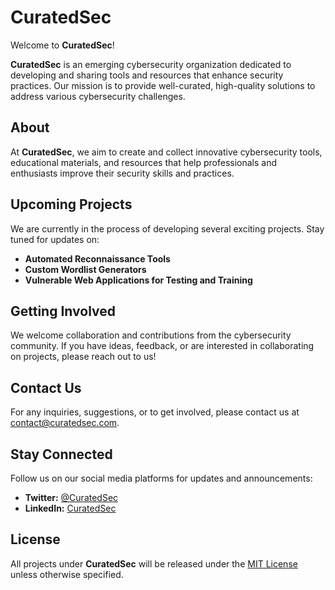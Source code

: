 # **CuratedSec**

Welcome to **CuratedSec**!

**CuratedSec** is an emerging cybersecurity organization dedicated to developing and sharing tools and resources that enhance security practices. Our mission is to provide well-curated, high-quality solutions to address various cybersecurity challenges.

## **About**

At **CuratedSec**, we aim to create and collect innovative cybersecurity tools, educational materials, and resources that help professionals and enthusiasts improve their security skills and practices.

## **Upcoming Projects**

We are currently in the process of developing several exciting projects. Stay tuned for updates on:

- **Automated Reconnaissance Tools**
- **Custom Wordlist Generators**
- **Vulnerable Web Applications for Testing and Training**

## **Getting Involved**

We welcome collaboration and contributions from the cybersecurity community. If you have ideas, feedback, or are interested in collaborating on projects, please reach out to us!

## **Contact Us**

For any inquiries, suggestions, or to get involved, please contact us at [contact@curatedsec.com](mailto:contact@curatedsec.com).

## **Stay Connected**

Follow us on our social media platforms for updates and announcements:

- **Twitter:** [@CuratedSec](https://twitter.com/CuratedSec)
- **LinkedIn:** [CuratedSec](https://linkedin.com/company/curatedsec)

## **License**

All projects under **CuratedSec** will be released under the [MIT License](LICENSE) unless otherwise specified.
